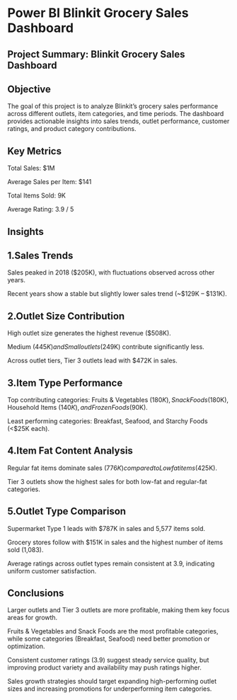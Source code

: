 # Power BI Blinkit Grocery Sales Dashboard

## Project Summary: Blinkit Grocery Sales Dashboard

## Objective

The goal of this project is to analyze Blinkit’s grocery sales performance across different outlets, item categories, and time periods. The dashboard provides actionable insights into sales trends, outlet performance, customer ratings, and product category contributions.

## Key Metrics

Total Sales: $1M

Average Sales per Item: $141

Total Items Sold: 9K

Average Rating: 3.9 / 5

## Insights

## 1.Sales Trends

Sales peaked in 2018 ($205K), with fluctuations observed across other years.

Recent years show a stable but slightly lower sales trend (~$129K – $131K).

## 2.Outlet Size Contribution

High outlet size generates the highest revenue ($508K).

Medium ($445K) and Small outlets ($249K) contribute significantly less.

Across outlet tiers, Tier 3 outlets lead with $472K in sales.

## 3.Item Type Performance

Top contributing categories: Fruits & Vegetables ($180K), Snack Foods ($180K), Household Items ($140K), and Frozen Foods ($90K).

Least performing categories: Breakfast, Seafood, and Starchy Foods (<$25K each).

## 4.Item Fat Content Analysis

Regular fat items dominate sales ($776K) compared to Low fat items ($425K).

Tier 3 outlets show the highest sales for both low-fat and regular-fat categories.

## 5.Outlet Type Comparison

Supermarket Type 1 leads with $787K in sales and 5,577 items sold.

Grocery stores follow with $151K in sales and the highest number of items sold (1,083).

Average ratings across outlet types remain consistent at 3.9, indicating uniform customer satisfaction.

## Conclusions

Larger outlets and Tier 3 outlets are more profitable, making them key focus areas for growth.

Fruits & Vegetables and Snack Foods are the most profitable categories, while some categories (Breakfast, Seafood) need better promotion or optimization.

Consistent customer ratings (3.9) suggest steady service quality, but improving product variety and availability may push ratings higher.

Sales growth strategies should target expanding high-performing outlet sizes and increasing promotions for underperforming item categories.
